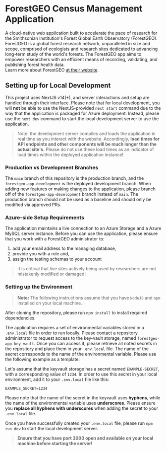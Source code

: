 # ForestGEO Census Management Application

A cloud-native web application built to accelerate the pace of research for the Smithsonian
Institution's Forest Global Earth Observatory (ForestGEO). ForestGEO is a global forest research
network, unparalleled in size and scope, comprised of ecologists and research sites dedicated to
advancing long-term study of the world's forests. The ForestGEO app aims to empower researchers with
an efficient means of recording, validating, and publishing forest health data.  
Learn more about ForestGEO [at their website](https://www.forestgeo.si.edu/).

## Setting up for Local Development

This project uses NextJS v14(+), and server interactions and setup are handled through their interface. Please note
that for local development, you will **not** be able to use the NextJS-provided `next start` command due to the way that
the application is packaged for Azure deployment. Instead, please use the `next dev` command to start the local
development server to use the application.
> Note: the development server compiles and loads the application in real time as you interact with the website.
> Accordingly, **load times for API endpoints and other components will be much longer than the actual site's.** Please
> do not use these load times as an indicator of load times within the deployed application instance!

### Production vs Development Branches

The `main` branch of this repository is the production branch, and the `forestgeo-app-development` is the deployed
development branch. When adding new features or making changes to the application, please branch off of the
`forestgeo-app-development` branch instead of `main`. The production branch should not be used as a baseline and should
only be modified via approved PRs.

### Azure-side Setup Requirements

The application maintains a live connection to an Azure Storage and a Azure MySQL server instance. Before you can use
the application, please ensure that you work with a ForestGEO administrator to:

1. add your email address to the managing database,
2. provide you with a role and,
3. assign the testing schemas to your account

> It is critical that live sites actively being used by researchers are not mistakenly modified or damaged!

### Setting up the Environment

> **Note:** The following instructions assume that you have `NodeJS` and `npm` installed on your local machine.

After cloning the repository, please run `npm install` to install required dependencies.

The application requires a set of environmental variables stored in a `.env.local` file in order to run locally. Please
contact a repository administrator to request access to the key-vault storage, named `forestgeo-app-key-vault`. Once you
can access it, please retrieve all noted secrets in the repository and place them in your `.env.local` file. The name of
the secret corresponds to the name of the environmental variable. Please use the following example as a template:

Let's assume that the keyvault storage has a secret named `EXAMPLE-SECRET`, with a corresponding value of `1234`.
In order to use this secret in your local environment, add it to your `.env.local` file like this:

`EXAMPLE_SECRET=1234`

Please note that the name of the secret in the keyvault uses **hyphens**, while the name of the environmental variable
uses **underscores**. Please ensure you **replace all hyphens with underscores** when adding the secret to your
`.env.local` file.

Once you have successfully created your `.env.local` file, please run `npm run dev` to start the local development
server.
> **Ensure that you have port 3000 open and available on your local machine before starting the server!**
